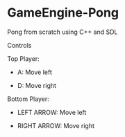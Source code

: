 # GameEngine-Pong

Pong from scratch using C++ and SDL


Controls

Top Player:

  - A: Move left
  
  - D: Move right
  
  
Bottom Player:

  - LEFT ARROW: Move left
  
  - RIGHT ARROW: Move right
